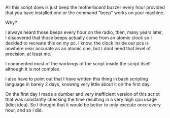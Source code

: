 All this script does is just beep the motherboard buzzer every hour provided that you have installed one or the command "beep" works on your machine.

Why?

I always heard those beeps every hour on the radio, then, many years later, I discovered that those beeps actually come from an atomic clock so I decided to recreate this on my pc. I know, the clock inside our pcs is nowhere near accurate as an atomic one, but I dont need that level of precision, at least me.

I commented most of the workings of the script inside the script itself although it is not complex.

I also have to point out that I have written this thing in bash scripting language in barely 2 days, knowing very little about it on the first day.

On the first day I made a dumber and very inefficient version of this script that was constantly checking the time resulting in a very high cpu usage (idiot idea).
So I thought that it would be better to only execute once every hour, and so I did.
